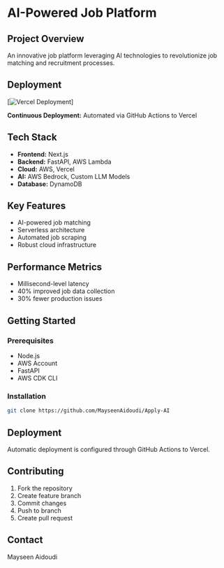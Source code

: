 # AI-Powered Job Platform

## Project Overview

An innovative job platform leveraging AI technologies to revolutionize job matching and recruitment processes.

## Deployment

[![Vercel Deployment](https://apply-ai-ten.vercel.app/)]

**Continuous Deployment:** Automated via GitHub Actions to Vercel

## Tech Stack

- **Frontend:** Next.js
- **Backend:** FastAPI, AWS Lambda
- **Cloud:** AWS, Vercel
- **AI:** AWS Bedrock, Custom LLM Models
- **Database:** DynamoDB

## Key Features

- AI-powered job matching
- Serverless architecture
- Automated job scraping
- Robust cloud infrastructure

## Performance Metrics

- Millisecond-level latency
- 40% improved job data collection
- 30% fewer production issues

## Getting Started

### Prerequisites
- Node.js
- AWS Account
- FastAPI
- AWS CDK CLI

### Installation
```bash
git clone https://github.com/MayseenAidoudi/Apply-AI

```

## Deployment

Automatic deployment is configured through GitHub Actions to Vercel.

## Contributing
1. Fork the repository
2. Create feature branch
3. Commit changes
4. Push to branch
5. Create pull request



## Contact
Mayseen Aidoudi